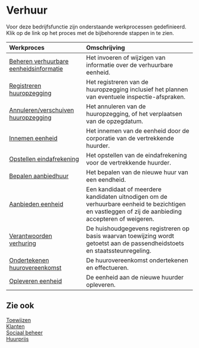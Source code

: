 # Verhuur

Voor deze bedrijfsfunctie zijn onderstaande werkprocessen gedefinieerd. Klik op de link op het proces met de bijbehorende stappen in te zien.

Werkproces | Omschrijving
:--- | :---
[Beheren verhuurbare eenheidsinformatie](beheren-verhuurbare-eenheidsinformatie/) | Het invoeren of wijzigen van informatie over de verhuurbare eenheid.
[Registreren huuropzegging](registreren-huuropzegging/) | Het registreren van de huuropzegging inclusief het plannen van eventuele inspectie-afspraken.
[Annuleren/verschuiven huuropzegging](annuleren-verschuiven-huuropzegging/) | Het annuleren van de huuropzegging, of het verplaatsen van de opzegdatum.
[Innemen eenheid](innemen-eenheid/) | Het innemen van de eenheid door de corporatie van de vertrekkende huurder.
[Opstellen eindafrekening](opstellen-eindafrekening/) | Het opstellen van de eindafrekening voor de vertrekkende huurder.
[Bepalen aanbiedhuur](bepalen-aanbiedhuur/) | Het bepalen van de nieuwe huur van een eendheid.
[Aanbieden eenheid](aanbieden-eenheid/) | Een kandidaat of meerdere kandidaten uitnodigen om de verhuurbare eenheid te bezichtigen en vastleggen of zij de aanbieding accepteren of weigeren.
[Verantwoorden verhuring](verantwoorden-verhuring/) | De huishoudgegevens registreren op basis waarvan toewijzing wordt getoetst aan de passendheidstoets en staatssteunregeling.
[Ondertekenen huurovereenkomst](ondertekenen-huurovereenkomst/) | De huurovereenkomst ondertekenen en effectueren.
[Opleveren eenheid](opleveren-eenheid/) | De eenheid aan de nieuwe huurder opleveren.

## Zie ook

[Toewijzen](../toewijzen/)  
[Klanten](../klanten/)  
[Sociaal beheer](../sociaal-beheer/)  
[Huurprijs](../huuprijs/)
